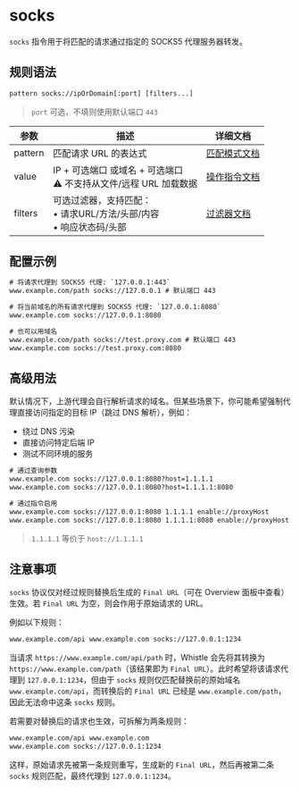 # socks
`socks` 指令用于将匹配的请求通过指定的 SOCKS5 代理服务器转发。

## 规则语法
``` txt
pattern socks://ipOrDomain[:port] [filters...]
```
> `port` 可选，不填则使用默认端口 `443`

| 参数    | 描述                                                         | 详细文档                  |
| ------- | ------------------------------------------------------------ | ------------------------- |
| pattern | 匹配请求 URL 的表达式                                        | [匹配模式文档](./pattern) |
| value   | IP + 可选端口 或域名 + 可选端口<br/>⚠️ 不支持从文件/远程 URL 加载数据 | [操作指令文档](./operation)   |
| filters | 可选过滤器，支持匹配：<br/>• 请求URL/方法/头部/内容<br/>• 响应状态码/头部 | [过滤器文档](./filters) |

## 配置示例
``` txt
# 将请求代理到 SOCKS5 代理: `127.0.0.1:443`
www.example.com/path socks://127.0.0.1 # 默认端口 443

# 将当前域名的所有请求代理到 SOCKS5 代理: `127.0.0.1:8080`
www.example.com socks://127.0.0.1:8080

# 也可以用域名
www.example.com/path socks://test.proxy.com # 默认端口 443
www.example.com socks://test.proxy.com:8080
```

## 高级用法
默认情况下，上游代理会自行解析请求的域名。但某些场景下，你可能希望强制代理直接访问指定的目标 IP（跳过 DNS 解析），例如：
- 绕过 DNS 污染
- 直接访问特定后端 IP
- 测试不同环境的服务
``` txt
# 通过查询参数
www.example.com socks://127.0.0.1:8080?host=1.1.1.1
www.example.com socks://127.0.0.1:8080?host=1.1.1.1:8080

# 通过指令启用
www.example.com socks://127.0.0.1:8080 1.1.1.1 enable://proxyHost
www.example.com socks://127.0.0.1:8080 1.1.1.1:8080 enable://proxyHost
```
> `1.1.1.1` 等价于 `host://1.1.1.1`

## 注意事项
`socks` 协议仅对经过规则替换后生成的 `Final URL`（可在 Overview 面板中查看）生效。若 `Final URL` 为空，则会作用于原始请求的 URL。

例如以下规则：

``` txt
www.example.com/api www.example.com socks://127.0.0.1:1234
```

当请求 `https://www.example.com/api/path` 时，Whistle 会先将其转换为 `https://www.example.com/path`（该结果即为 `Final URL`）。此时希望将该请求代理到 `127.0.0.1:1234`，但由于 `socks` 规则仅匹配替换前的原始域名 `www.example.com/api`，而转换后的 `Final URL` 已经是 `www.example.com/path`，因此无法命中这条 `socks` 规则。

若需要对替换后的请求也生效，可拆解为两条规则：

``` txt
www.example.com/api www.example.com
www.example.com socks://127.0.0.1:1234
```

这样，原始请求先被第一条规则重写，生成新的 `Final URL`，然后再被第二条 `socks` 规则匹配，最终代理到 `127.0.0.1:1234`。
